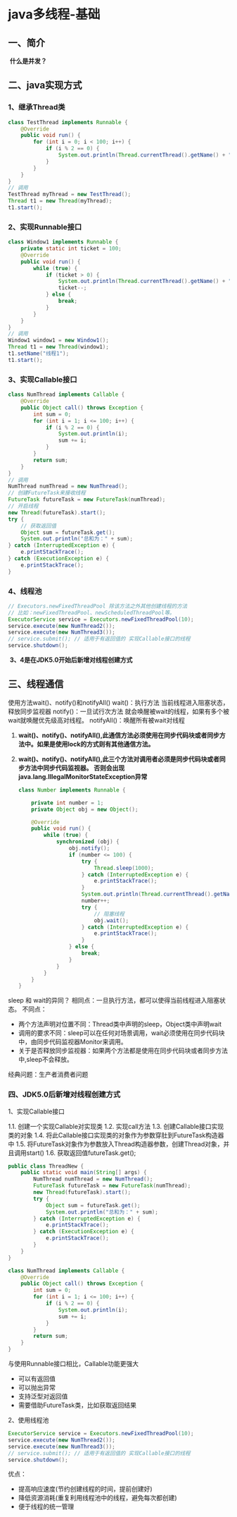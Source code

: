 # java多线程-基础
##  一、简介

​	**什么是并发？**

## 二、java实现方式

### 		1、继承Thread类

~~~ java
class TestThread implements Runnable {
    @Override
    public void run() {
        for (int i = 0; i < 100; i++) {
            if (i % 2 == 0) {
                System.out.println(Thread.currentThread().getName() + " :" + i);
            }
        }
    }
}
// 调用
TestThread myThread = new TestThread();
Thread t1 = new Thread(myThread);
t1.start();
~~~



### 		2、实现Runnable接口

~~~ java
class Window1 implements Runnable {
    private static int ticket = 100;
    @Override
    public void run() {
        while (true) {
            if (ticket > 0) {
                System.out.println(Thread.currentThread().getName() + ":卖票， 票号为：" + ticket);
                ticket--;
            } else {
                break;
            }
        }
    }
}
// 调用
Window1 window1 = new Window1();
Thread t1 = new Thread(window1);
t1.setName("线程1");
t1.start();
~~~



### 		3、实现Callable接口

~~~ java
class NumThread implements Callable {
    @Override
    public Object call() throws Exception {
        int sum = 0;
        for (int i = 1; i <= 100; i++) {
            if (i % 2 == 0) {
                System.out.println(i);
                sum += i;
            }
        }
        return sum;
    }
}
// 调用
NumThread numThread = new NumThread();
// 创建FutureTask来接收线程
FutureTask futureTask = new FutureTask(numThread);
// 开启线程
new Thread(futureTask).start();
try {
    // 获取返回值
    Object sum = futureTask.get();
    System.out.println("总和为：" + sum);
} catch (InterruptedException e) {
    e.printStackTrace();
} catch (ExecutionException e) {
    e.printStackTrace();
}
~~~

### 		4、线程池

~~~ java
// Executors.newFixedThreadPool 除该方法之外其他创建线程的方法
// 比如：newFixedThreadPool、newScheduledThreadPool等。
ExecutorService service = Executors.newFixedThreadPool(10);
service.execute(new NumThread2());
service.execute(new NumThread3());
// service.submit(); // 适用于有返回值的 实现Callable接口的线程
service.shutdown();
~~~



​	**3、4是在JDK5.0开始后新增对线程创建方式**

##  三、线程通信

使用方法wait()、notify()和notifyAll()
wait()：执行方法 当前线程进入阻塞状态，释放同步监视器
notify()：一旦试行次方法 就会唤醒被wait的线程，如果有多个被wait就唤醒优先级高对线程。
notifyAll()：唤醒所有被wait对线程

1. **wait()、notify()、notifyAll(),此通信方法必须使用在同步代码块或者同步方法中。如果是使用lock的方式则有其他通信方法。**

2. **wait()、notify()、notifyAll(),此三个方法对调用者必须是同步代码块或者同步方法中同步代码监视器。 否则会出现java.lang.IllegalMonitorStateException异常**

   ~~~ java
   class Number implements Runnable {
   
       private int number = 1;
       private Object obj = new Object();
   
       @Override
       public void run() {
           while (true) {
               synchronized (obj) {
                   obj.notify();
                   if (number <= 100) {
                       try {
                           Thread.sleep(1000);
                       } catch (InterruptedException e) {
                           e.printStackTrace();
                       }
                       System.out.println(Thread.currentThread().getName() + ":" + number);
                       number++;
                       try {
                           // 阻塞线程
                           obj.wait();
                       } catch (InterruptedException e) {
                           e.printStackTrace();
                       }
                   } else {
                       break;
                   }
               }
           }
       }
   }
   ~~~

   

sleep 和 wait的异同？
相同点：一旦执行方法，都可以使得当前线程进入阻塞状态。
不同点：

- 两个方法声明对位置不同：Thread类中声明的sleep，Object类中声明wait
- 调用的要求不同：sleep可以在任何对场景调用，wait必须使用在同步代码块中，由同步代码监视器Monitor来调用。
- 关于是否释放同步监视器：如果两个方法都是使用在同步代码块或者同步方法中,sleep不会释放。

经典问题：生产者消费者问题



### 四、JDK5.0后新增对线程创建方式

1、实现Callable接口

1.1. 创建一个实现Callable对实现类
1.2. 实现call方法
1.3. 创建Callable接口实现类的对象
1.4. 将此Callable接口实现类的对象作为参数穿肚到FutureTask构造器中
1.5. 将FutureTask对象作为参数放入Thread构造器参数，创建Thread对象，并且调用start()
1.6. 获取返回值futureTask.get();

~~~ java
public class ThreadNew {
    public static void main(String[] args) {
        NumThread numThread = new NumThread();
        FutureTask futureTask = new FutureTask(numThread);
        new Thread(futureTask).start();
        try {
            Object sum = futureTask.get();
            System.out.println("总和为：" + sum);
        } catch (InterruptedException e) {
            e.printStackTrace();
        } catch (ExecutionException e) {
            e.printStackTrace();
        }
    }
}

class NumThread implements Callable {
    @Override
    public Object call() throws Exception {
        int sum = 0;
        for (int i = 1; i <= 100; i++) {
            if (i % 2 == 0) {
                System.out.println(i);
                sum += i;
            }
        }
        return sum;
    }
}
~~~

与使用Runnable接口相比，Callable功能更强大

- 可以有返回值
- 可以抛出异常
- 支持泛型对返回值
- 需要借助FutureTask类，比如获取返回结果

2、使用线程池

~~~ java
ExecutorService service = Executors.newFixedThreadPool(10);
service.execute(new NumThread2());
service.execute(new NumThread3());
// service.submit(); // 适用于有返回值的 实现Callable接口的线程
service.shutdown();
~~~

优点：

- 提高响应速度(节约创建线程的时间，提前创建好)
- 降低资源消耗(重复利用线程池中的线程，避免每次都创建)
- 便于线程的统一管理

